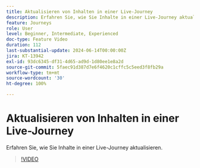```yaml
---
title: Aktualisieren von Inhalten in einer Live-Journey
description: Erfahren Sie, wie Sie Inhalte in einer Live-Journey aktualisieren.
feature: Journeys
role: User
level: Beginner, Intermediate, Experienced
doc-type: Feature Video
duration: 112
last-substantial-update: 2024-06-14T00:00:00Z
jira: KT-13942
exl-id: 93dc6345-df31-4d65-ad9d-1d80ee1e8a2d
source-git-commit: 5faec91d387d7e6f4620c1cffc5c5eed3f8fb29a
workflow-type: tm+mt
source-wordcount: '30'
ht-degree: 100%

---
```


# Aktualisieren von Inhalten in einer Live-Journey

Erfahren Sie, wie Sie Inhalte in einer Live-Journey aktualisieren.

>[!VIDEO](https://video.tv.adobe.com/v/3429844/?learn=on)
